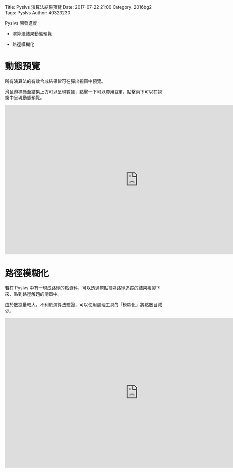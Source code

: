 Title: Pyslvs 演算法結果預覽
Date: 2017-07-22 21:00
Category: 2016bg2
Tags: Pyslvs
Author: 40323230

Pyslvs 開發進度

+ 演算法結果動態預覽

+ 路徑模糊化

<!-- PELICAN_END_SUMMARY -->

動態預覽
===

所有演算法的有效合成結果皆可在彈出視窗中預覽。

滑鼠游標懸至結果上方可以呈現數據，點擊一下可以套用設定，點擊兩下可以在視窗中呈現動態預覽。

<iframe width="854" height="480" src="https://www.youtube.com/embed/QeA_2BZYotA" frameborder="0" allowfullscreen></iframe>

路徑模糊化
===

若在 Pyslvs 中有一現成路徑的點資料，可以透過剪貼簿將路徑追蹤的結果複製下來，貼到路徑解題的清單中。

由於數據量較大，不利於演算法驗證，可以使用處理工具的「模糊化」將點數目減少。

<iframe width="854" height="480" src="https://www.youtube.com/embed/gudE4DRbWVo" frameborder="0" allowfullscreen></iframe>
